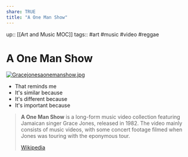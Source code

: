 ```yaml
---
share: TRUE
title: "A One Man Show"
---
```


up:: [[Art and Music MOC]]
tags:: #art #music #video #reggae

# A One Man Show

[![Gracejonesaonemanshow.jpg](https://upload.wikimedia.org/wikipedia/en/thumb/8/8b/Gracejonesaonemanshow.jpg/220px-Gracejonesaonemanshow.jpg)](https://en.wikipedia.org/wiki/File:Gracejonesaonemanshow.jpg)

- That reminds me
- It's similar because
- It's different because
- It's important because

> **A One Man Show** is a long-form music video collection featuring Jamaican singer Grace Jones, released in 1982. The video mainly consists of music videos, with some concert footage filmed when Jones was touring with the eponymous tour.
>
> [Wikipedia](https://en.wikipedia.org/wiki/A%20One%20Man%20Show)
